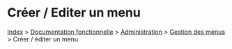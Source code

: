# Créer / Editer un menu

[Index](../../../../../index.md) > [Documentation fonctionnelle](../../../index.md) > [Administration](../../index.md) > [Gestion des menus](menu.md) > Créer / éditer un menu
